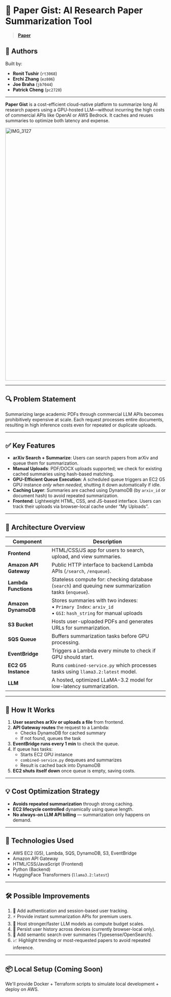 # 🧠 Paper Gist: AI Research Paper Summarization Tool
> [**Paper**](https://archertakesitez.github.io/static/assets/papers/PaperGist.pdf)
## 👥 Authors

Built by:

- **Ronit Tushir** (`rt3068`)
- **Erchi Zhang** (`ez806`)
- **Joe Braha** (`jb7044`)
- **Patrick Cheng** (`pc2720`)

---

**Paper Gist** is a cost-efficient cloud-native platform to summarize long AI research papers using a GPU-hosted LLM—without incurring the high costs of commercial APIs like OpenAI or AWS Bedrock. It caches and reuses summaries to optimize both latency and expense.

<img width="795" alt="IMG_3127" src="https://github.com/user-attachments/assets/b54db4cc-aea7-4035-9fe2-d46ebc03f6e6" />


---

## 🔍 Problem Statement

Summarizing large academic PDFs through commercial LLM APIs becomes prohibitively expensive at scale. Each request processes entire documents, resulting in high inference costs even for repeated or duplicate uploads.

---

## ✅ Key Features

- **arXiv Search + Summarize**: Users can search papers from arXiv and queue them for summarization.
- **Manual Uploads**: PDF/DOCX uploads supported; we check for existing cached summaries using hash-based matching.
- **GPU-Efficient Queue Execution**: A scheduled queue triggers an EC2 G5 GPU instance *only when needed*, shutting it down automatically if idle.
- **Caching Layer**: Summaries are cached using DynamoDB (by `arxiv_id` or document hash) to avoid repeated summarization.
- **Frontend**: Lightweight HTML, CSS, and JS-based interface. Users can track their uploads via browser-local cache under “My Uploads”.

---

## 🧱 Architecture Overview

| Component | Description |
|----------|-------------|
| **Frontend** | HTML/CSS/JS app for users to search, upload, and view summaries. |
| **Amazon API Gateway** | Public HTTP interface to backend Lambda APIs (`/search`, `/enqueue`). |
| **Lambda Functions** | Stateless compute for: checking database (`search`) and queuing new summarization tasks (`enqueue`). |
| **Amazon DynamoDB** | Stores summaries with two indexes:<br>• `Primary Index`: `arxiv_id`<br>• `GSI`: `hash_string` for manual uploads |
| **S3 Bucket** | Hosts user-uploaded PDFs and generates URLs for summarization. |
| **SQS Queue** | Buffers summarization tasks before GPU processing. |
| **EventBridge** | Triggers a Lambda every minute to check if GPU should start. |
| **EC2 G5 Instance** | Runs `combined-service.py` which processes tasks using `llama3.2:latest` model. |
| **LLM** | A hosted, optimized LLaMA-3.2 model for low-latency summarization. |

---

## 🚀 How It Works

1. **User searches arXiv or uploads a file** from frontend.
2. **API Gateway routes** the request to a Lambda:
   - Checks DynamoDB for cached summary
   - If not found, queues the task
3. **EventBridge runs every 1 min** to check the queue.
4. If queue has tasks:
   - Starts EC2 GPU instance
   - `combined-service.py` dequeues and summarizes
   - Result is cached back into DynamoDB
5. **EC2 shuts itself down** once queue is empty, saving costs.

---

## 💡 Cost Optimization Strategy

- **Avoids repeated summarization** through strong caching.
- **EC2 lifecycle controlled** dynamically using queue length.
- **No always-on LLM API billing** — summarization only happens on demand.

---

## 🔧 Technologies Used

- AWS EC2 (G5), Lambda, SQS, DynamoDB, S3, EventBridge
- Amazon API Gateway
- HTML/CSS/JavaScript (Frontend)
- Python (Backend)
- HuggingFace Transformers (`llama3.2:latest`)

---

## 🛠 Possible Improvements

1. 🔐 Add authentication and session-based user tracking.
2. ⚡ Provide instant summarization APIs for premium users.
3. 🧠 Host stronger/faster LLM models as compute budget scales.
4. 🧾 Persist user history across devices (currently browser-local only).
5. 🔎 Add semantic search over summaries (Typesense/OpenSearch).
6. 📈 Highlight trending or most-requested papers to avoid repeated inference.

---

## 📦 Local Setup (Coming Soon)

We'll provide Docker + Terraform scripts to simulate local development + deploy on AWS.
